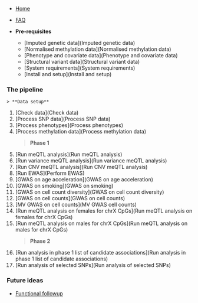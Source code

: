 - [Home](Home)
- [FAQ](FAQ)

- **Pre-requisites**
    - [Imputed genetic data](Imputed genetic data)
    - [Normalised methylation data](Normalised methylation data)
    - [Phenotype and covariate data](Phenotype and covariate data)
    - [Structural variant data](Structural variant data)
    - [System requirements](System requirements)
    - [Install and setup](Install and setup)

### The pipeline

    > **Data setup**

1. [Check data](Check data)
2. [Process SNP data](Process SNP data)
3. [Process phenotypes](Process phenotypes)
4. [Process methylation data](Process methylation data)
    > **Phase 1**
5. [Run meQTL analysis](Run meQTL analysis)
6. [Run variance meQTL analysis](Run variance meQTL analysis)
7. [Run CNV meQTL analysis](Run CNV meQTL analysis)
8. [Run EWAS](Perform EWAS)
9. [GWAS on age acceleration](GWAS on age acceleration)
10. [GWAS on smoking](GWAS on smoking)
11. [GWAS on cell count diversity](GWAS on cell count diversity)
12. [GWAS on cell counts](GWAS on cell counts)
13. [MV GWAS on cell counts](MV GWAS cell counts)
14. [Run meQTL analysis on females for chrX CpGs](Run meQTL analysis on females for chrX CpGs)
15. [Run meQTL analysis on males for chrX CpGs](Run meQTL analysis on males for chrX CpGs)
    > **Phase 2**
16. [Run analysis in phase 1 list of candidate associations](Run analysis in phase 1 list of candidate associations)
17. [Run analysis of selected SNPs](Run analysis of selected SNPs)

### Future ideas
- [Functional followup](ideas)